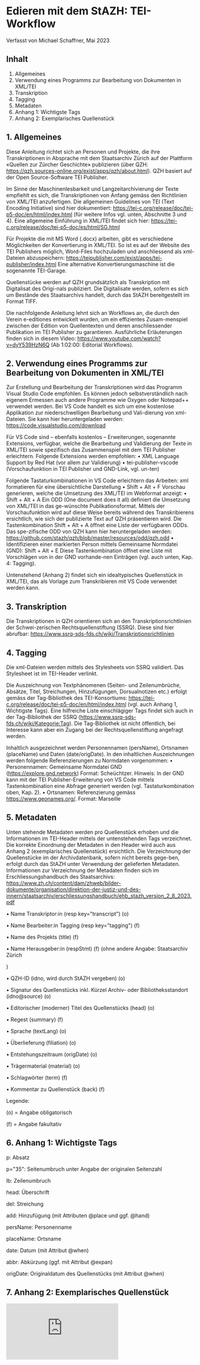 # Edieren mit dem StAZH: TEI-Workflow

Verfasst von Michael Schaffner, Mai 2023

## Inhalt

1. Allgemeines	
2. Verwendung eines Programms zur Bearbeitung von Dokumenten in XML/TEI	
3. Transkription	
4. Tagging	
5. Metadaten	
6. Anhang 1: Wichtigste Tags	
7. Anhang 2: Exemplarisches Quellenstück	



## 1. Allgemeines	

Diese Anleitung richtet sich an Personen und Projekte, die ihre Transkriptionen in Absprache mit dem Staatsarchiv Zürich auf der Plattform «Quellen zur Zürcher Geschichte» publizieren (über QZH: https://qzh.sources-online.org/exist/apps/qzh/about.html). QZH basiert auf der Open Source-Software <ref target="https://teipublisher.com/index.html">TEI Publisher</ref>.

Im Sinne der Maschinenlesbarkeit und Langzeitarchivierung der Texte empfiehlt es sich, die Transkriptionen von Anfang gemäss den Richtlinien von XML/TEI anzufertigen. Die allgemeinen Guidelines von TEI (Text Encoding Initiative) sind hier dokumentiert: https://tei-c.org/release/doc/tei-p5-doc/en/html/index.html (für weitere Infos vgl. unten, Abschnitte 3 und 4). Eine allgemeine Einführung in XML/TEI findet sich hier: https://tei-c.org/release/doc/tei-p5-doc/es/html/SG.html

Für Projekte die mit MS Word (.docx) arbeiten, gibt es verschiedene Möglichkeiten der Konvertierung in XML/TEI. So ist es auf der Website des TEI Publishers möglich, Word-Files hochzuladen und anschliessend als xml-Dateien abzuspeichern: https://teipublisher.com/exist/apps/tei-publisher/index.html Eine alternative Konvertierungsmaschine ist die sogenannte <ref target="https://teigarage.tei-c.org/">TEI-Garage</ref>.



Quellenstücke werden auf QZH grundsätzlich als Transkription mit Digitalisat des Origi-nals publiziert. Die Digitalisate werden, sofern es sich um Bestände des Staatsarchivs handelt, durch das StAZH bereitgestellt im Format TIFF. 

Die nachfolgende Anleitung lehnt sich an Workflows an, die durch den Verein <ref target="https://www.e-editiones.org/">e-editiones</ref> entwickelt wurden, um ein effizientes Zusam-menspiel zwischen der Edition von Quellentexten und deren anschliessender Publikation im TEI Publisher zu garantieren. Ausführliche Erläuterungen finden sich in diesem Video: https://www.youtube.com/watch?v=dyY539HzN6Q (Ab 1:02:00: Editorial Workflows).


## 2. Verwendung eines Programms zur Bearbeitung von Dokumenten in XML/TEI	

Zur Erstellung und Bearbeitung der Transkriptionen wird das Programm Visual Studio Code empfohlen. Es können jedoch selbstverständlich nach eigenem Ermessen auch andere Programme wie Oxygen oder Notepad++ verwendet werden. Bei VS Code handelt es sich um eine kostenlose Applikation zur niederschwelligen Bearbeitung und Vali-dierung von xml-Dateien. Sie kann hier heruntergeladen werden: https://code.visualstudio.com/download

Für VS Code sind – ebenfalls kostenlos – Erweiterungen, sogenannte Extensions, verfügbar, welche die Bearbeitung und Validierung der Texte in XML/TEI sowie spezifisch das Zusammenspiel mit dem TEI Publisher erleichtern. 
Folgende Extensions werden empfohlen: 
•	XML Language Support by Red Hat (vor allem zur Validierung)
•	tei-publisher-vscode (Vorschaufunktion in TEI Publisher und GND-Link, vgl. un-ten)

Folgende Tastaturkombinationen in VS Code erleichtern das Arbeiten:
xml formatieren für eine übersichtliche Darstellung
•	Shift + Alt + F
    Vorschau generieren, welche die Umsetzung des XML/TEI im Webformat anzeigt:
•	Shift + Alt + A
    Ein ODD (One document does it all) definiert die Umsetzung von XML/TEI in das ge-wünschte Publikationsformat. Mittels der Vorschaufunktion wird auf diese Weise bereits während des Transkribierens ersichtlich, wie sich der publizierte Text auf QZH präsentieren wird. Die Tastenkombination Shift + Alt + A öffnet eine Liste der verfügbaren ODDs. Das spe-zifische ODD von QZH kann hier heruntergeladen werden: https://github.com/stazh/qzh/blob/master/resources/odd/qzh.odd
•	Identifizieren einer markierten Person mittels Gemeinsame Normdatei (GND):
    Shift + Alt + E
    Diese Tastenkombination öffnet eine Liste mit Vorschlägen von in der GND vorhande-nen Einträgen (vgl. auch unten, Kap. 4: Tagging).

Untenstehend (Anhang 2) findet sich ein idealtypisches Quellenstück in XML/TEI, das als Vorlage zum Transkribieren mit VS Code verwendet werden kann.


## 3. Transkription

Die Transkriptionen in QZH orientieren sich an den Transkriptionsrichtlinien der Schwei-zerischen Rechtsquellenstiftung (SSRQ). Diese sind hier abrufbar: https://www.ssrq-sds-fds.ch/wiki/Transkriptionsrichtlinien

## 4. Tagging 

Die xml-Dateien werden mittels des Stylesheets von SSRQ validiert. Das Stylesheet ist im TEI-Header verlinkt. 

Die Auszeichnung von Textphänomenen (Seiten- und Zeilenumbrüche, Absätze, Titel, Streichungen, Hinzufügungen, Dorsualnotizen etc.) erfolgt gemäss der Tag-Bibliothek des TEI-Konsortiums: https://tei-c.org/release/doc/tei-p5-doc/en/html/index.html (vgl. auch Anhang 1, Wichtigste Tags). Eine hilfreiche Liste einschlägiger Tags findet sich auch in der Tag-Bibliothek der SSRQ (https://www.ssrq-sds-fds.ch/wiki/Kategorie:Tag). Die Tag-Bibliothek ist nicht öffentlich, bei Interesse kann aber ein Zugang bei der Rechtsquellenstiftung angefragt werden.

Inhaltlich ausgezeichnet werden Personennamen (persName), Ortsnamen (placeName) und Daten (date/origDate). In den inhaltlichen Auszeichnungen werden folgende Referenzierungen zu Normdaten vorgenommen: 
•	Personennamen: Gemeinsame Normdatei GND (https://explore.gnd.network)
Format: <persName ref="GND_1089527993">Scheüchtzer</persName>. Hinweis: In der GND kann mit der TEI Publisher-Erweiterung von VS Code mittels Tastenkombination eine Abfrage generiert werden (vgl. Tastaturkombination oben, Kap. 2). 
•	Ortsnamen: Referenzierung gemäss https://www.geonames.org/. Format: <placeName ref="LOC_43.29695_5.38107">Marseille</placeName>


## 5. Metadaten

Unten stehende Metadaten werden pro Quellenstück erhoben und die Informationen im TEI-Header mittels der untenstehenden Tags verzeichnet. Die korrekte Einordnung der Metadaten in den Header wird auch aus Anhang 2 (exemplarisches Quellenstück) ersichtlich.
Die Verzeichnung der Quellenstücke im der Archivdatenbank, sofern nicht bereits gege-ben, erfolgt durch das StAZH unter Verwendung der gelieferten Metadaten. Informationen zur Verzeichnung der Metadaten finden sich im Erschliessungshandbuch des Staatsarchivs: https://www.zh.ch/content/dam/zhweb/bilder-dokumente/organisation/direktion-der-justiz-und-des-innern/staatsarchiv/erschliessungshandbuch/ehb_stazh_version_2_8_2023.pdf

<p>•	Name Transkriptor:in (resp key="transcript") (o)</p>
<p>•	Name Bearbeiter:in Tagging (resp key="tagging") (f)</p>
<p>•	Name des Projekts (title) (f) </p>
<p>•	Name Herausgeber:in (respStmt) (f) (ohne andere Angabe: Staatsarchiv Zürich</p>)
<p>•	QZH-ID (idno, wird durch StAZH vergeben) (o)</p>
<p>•	Signatur des Quellenstücks inkl. Kürzel Archiv- oder Bibliotheksstandort (idno@source) (o)</p>
<p>•	Editorischer (moderner) Titel des Quellenstücks (head) (o)</p>
<p>•	Regest (summary) (f)</p>
<p>•	Sprache (textLang) (o)</p>
<p>•	Überlieferung (filiation) (o)</p>
<p>•	Entstehungszeitraum (origDate) (o)</p>
<p>•	Trägermaterial (material) (o)</p>
<p>•	<ref target="https://www.zh.ch/content/dam/zhweb/bilder-dokumente/organisation/direktion-der-justiz-und-des-innern/staatsarchiv/erschliessungshandbuch/kap_3_4_2_11_schlagwoerter_Excel_V12_2022.pdf">Schlagwörter</ref> (term) (f)</p>
<p>•	Kommentar zu Quellenstück (back) (f)</p>

Legende:
<p>(o) = Angabe obligatorisch</p>
<p>(f) = Angabe fakultativ</p>


## 6. Anhang 1: Wichtigste Tags

<p>p: Absatz </p>
<p>p="35": Seitenumbruch unter Angabe der originalen Seitenzahl </p>
<p>lb: Zeilenumbruch</p>
<p>head: Überschrift</p>
<p>del: Streichung</p>
<p>add: Hinzufügung (mit Attributen @place und ggf. @hand)</p>
<p>persName: Personenname</p>
<p>placeName: Ortsname</p>
<p>date: Datum (mit Attribut @when)</p>
<p>abbr: Abkürzung (ggf. mit Attribut @expan) </p>
<p>origDate: Originaldatum des Quellenstücks (mit Attribut @when)</p>



## 7. Anhang 2: Exemplarisches Quellenstück

![][image-1]

[image-1]:	https://github.com/stazh/qzh/blob/master/documentation/Edieren_in_XML_TEI_Workflow/QZH_Beispielquelle.xml
[image-2]:	Bildschirmfoto%202022-10-04%20um%2009.31.02.png
[image-3]:	Bildschirmfoto%202022-09-27%20um%2013.14.06.png
[image-4]:	Bildschirmfoto%202022-09-27%20um%2013.16.33.png
[image-5]:	Bildschirmfoto%202022-09-16%20um%2014.01.02.png
[image-6]:	Bildschirmfoto%202022-09-16%20um%2014.01.25.png
[image-7]:	Bildschirmfoto%202022-09-27%20um%2013.18.33.png
[image-8]:	DraggedImage.jpg
[image-9]:	DraggedImage-1.jpg
[image-10]:	DraggedImage-2.jpg
[image-11]:	Bildschirmfoto%202022-10-03%20um%2014.02.05.png
[image-12]:	Bildschirmfoto%202022-10-03%20um%2014.03.08.png
[image-13]:	Bildschirmfoto%202022-10-03%20um%2015.02.30.png
[image-14]:	Bildschirmfoto%202022-10-03%20um%2013.58.10.png
[image-15]:	DraggedImage-3.jpg
[image-16]:	Bildschirmfoto%202022-10-03%20um%2013.58.35.png
[image-17]:	Bildschirmfoto%202022-09-27%20um%2011.25.11.png
[image-18]:	Bildschirmfoto%202022-10-04%20um%2008.53.21.png
[image-19]:	Bildschirmfoto%202022-10-04%20um%2008.53.43.png
[image-20]:	Bildschirmfoto%202022-10-04%20um%2009.33.37.png
[image-21]:	DraggedImage-4.jpg
[image-22]:	DraggedImage-5.jpg
[image-23]:	Bildschirmfoto%202022-10-04%20um%2009.39.39.png
[image-24]:	Bildschirmfoto%202022-09-20%20um%2011.25.30.png
[image-25]:	Bildschirmfoto%202022-09-20%20um%2012.32.04.png
[image-26]:	Bildschirmfoto%202022-09-27%20um%2011.37.39.png
[image-27]:	Bildschirmfoto%202022-09-27%20um%2011.40.41.png
[image-28]:	Bildschirmfoto%202022-09-27%20um%2011.43.06.png
[image-29]:	Bildschirmfoto%202022-09-27%20um%2011.50.13.png
[image-30]:	Bildschirmfoto%202022-09-27%20um%2011.52.04.png
[image-31]:	Bildschirmfoto%202022-09-27%20um%2011.53.41.png
[image-32]:	Bildschirmfoto%202022-09-27%20um%2011.55.37.png
[image-33]:	Bildschirmfoto%202022-10-04%20um%2009.42.26.png
[image-34]:	Bildschirmfoto%202022-09-27%20um%2012.03.19.png
[image-35]:	Bildschirmfoto%202022-10-04%20um%2009.43.31.png
